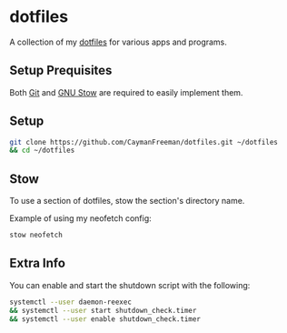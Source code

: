 # dotfiles
A collection of my [dotfiles](https://en.wiktionary.org/wiki/dotfile) for various apps and programs.

## Setup Prequisites
Both [Git](https://git-scm.com/) and [GNU Stow](https://www.gnu.org/software/stow/) are required to easily implement them.

## Setup
```bash
git clone https://github.com/CaymanFreeman/dotfiles.git ~/dotfiles
&& cd ~/dotfiles
```

## Stow
To use a section of dotfiles, stow the section's directory name.

Example of using my neofetch config:
```bash
stow neofetch
```

## Extra Info
You can enable and start the shutdown script with the following:
```bash
systemctl --user daemon-reexec
&& systemctl --user start shutdown_check.timer
&& systemctl --user enable shutdown_check.timer
```
